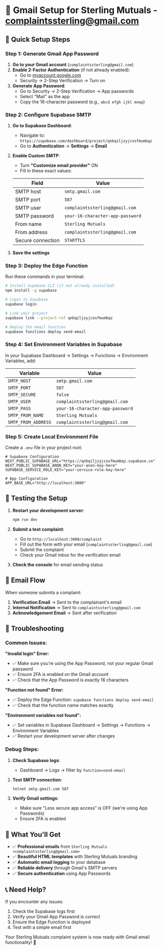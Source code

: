# 📧 Gmail Setup for Sterling Mutuals - complaintssterling@gmail.com

## 🎯 Quick Setup Steps

### Step 1: Generate Gmail App Password

1. **Go to your Gmail account** (`complaintssterling@gmail.com`)
2. **Enable 2-Factor Authentication** (if not already enabled):
   - Go to [myaccount.google.com](https://myaccount.google.com)
   - Security → 2-Step Verification → Turn on
3. **Generate App Password**:
   - Go to Security → 2-Step Verification → App passwords
   - Select "Mail" as the app
   - Copy the 16-character password (e.g., `abcd efgh ijkl mnop`)

### Step 2: Configure Supabase SMTP

1. **Go to Supabase Dashboard**:
   - Navigate to: `https://supabase.com/dashboard/project/qnbqiljzyjcosfmumbqz`
   - Go to **Authentication** → **Settings** → **Email**

2. **Enable Custom SMTP**:
   - Turn **"Customize email provider"** ON
   - Fill in these exact values:

   | Field | Value |
   |-------|-------|
   | SMTP host | `smtp.gmail.com` |
   | SMTP port | `587` |
   | SMTP user | `complaintssterling@gmail.com` |
   | SMTP password | `your-16-character-app-password` |
   | From name | `Sterling Mutuals` |
   | From address | `complaintssterling@gmail.com` |
   | Secure connection | `STARTTLS` |

3. **Save the settings**

### Step 3: Deploy the Edge Function

Run these commands in your terminal:

```bash
# Install Supabase CLI (if not already installed)
npm install -g supabase

# Login to Supabase
supabase login

# Link your project
supabase link --project-ref qnbqiljzyjcosfmumbqz

# Deploy the email function
supabase functions deploy send-email
```

### Step 4: Set Environment Variables in Supabase

In your Supabase Dashboard → Settings → Functions → Environment Variables, add:

| Variable | Value |
|----------|-------|
| `SMTP_HOST` | `smtp.gmail.com` |
| `SMTP_PORT` | `587` |
| `SMTP_SECURE` | `false` |
| `SMTP_USER` | `complaintssterling@gmail.com` |
| `SMTP_PASS` | `your-16-character-app-password` |
| `SMTP_FROM_NAME` | `Sterling Mutuals` |
| `SMTP_FROM_ADDRESS` | `complaintssterling@gmail.com` |

### Step 5: Create Local Environment File

Create a `.env` file in your project root:

```env
# Supabase Configuration
NEXT_PUBLIC_SUPABASE_URL="https://qnbqiljzyjcosfmumbqz.supabase.co"
NEXT_PUBLIC_SUPABASE_ANON_KEY="your-anon-key-here"
SUPABASE_SERVICE_ROLE_KEY="your-service-role-key-here"

# App Configuration
APP_BASE_URL="http://localhost:3000"
```

## 🧪 Testing the Setup

1. **Restart your development server**:
   ```bash
   npm run dev
   ```

2. **Submit a test complaint**:
   - Go to `http://localhost:3000/complaint`
   - Fill out the form with your email (`complaintssterling@gmail.com`)
   - Submit the complaint
   - Check your Gmail inbox for the verification email

3. **Check the console** for email sending status

## 📧 Email Flow

When someone submits a complaint:

1. **Verification Email** → Sent to the complainant's email
2. **Internal Notification** → Sent to `complaintssterling@gmail.com`
3. **Acknowledgement Email** → Sent after verification

## 🔧 Troubleshooting

### Common Issues:

**"Invalid login" Error:**
- ✅ Make sure you're using the App Password, not your regular Gmail password
- ✅ Ensure 2FA is enabled on the Gmail account
- ✅ Check that the App Password is exactly 16 characters

**"Function not found" Error:**
- ✅ Deploy the Edge Function: `supabase functions deploy send-email`
- ✅ Check that the function name matches exactly

**"Environment variables not found":**
- ✅ Set variables in Supabase Dashboard → Settings → Functions → Environment Variables
- ✅ Restart your development server after changes

### Debug Steps:

1. **Check Supabase logs**:
   - Dashboard → Logs → filter by `function=send-email`

2. **Test SMTP connection**:
   ```bash
   telnet smtp.gmail.com 587
   ```

3. **Verify Gmail settings**:
   - Make sure "Less secure app access" is OFF (we're using App Passwords)
   - Ensure 2FA is enabled

## 🎉 What You'll Get

- ✅ **Professional emails** from `Sterling Mutuals <complaintssterling@gmail.com>`
- ✅ **Beautiful HTML templates** with Sterling Mutuals branding
- ✅ **Automatic email logging** to your database
- ✅ **Reliable delivery** through Gmail's SMTP servers
- ✅ **Secure authentication** using App Passwords

## 📞 Need Help?

If you encounter any issues:
1. Check the Supabase logs first
2. Verify your Gmail App Password is correct
3. Ensure the Edge Function is deployed
4. Test with a simple email first

Your Sterling Mutuals complaint system is now ready with Gmail email functionality! 🚀
